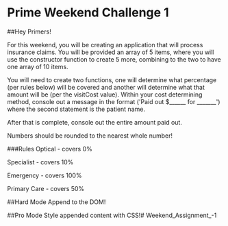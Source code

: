 # Prime Weekend Challenge 1

##Hey Primers!

For this weekend, you will be creating an application that will process insurance claims. You will be provided an array of 5 items, where you will use the constructor function to create 5 more, combining to the two to have one array of 10 items.  

You will need to create two functions, one will determine what percentage (per rules below) will be covered and another will determine what that amount will be (per the visitCost value). Within your cost determining method, console out a message in the format ('Paid out $______ for _______') where the second statement is the patient name. 

After that is complete, console out the entire amount paid out.

Numbers should be rounded to the nearest whole number!

###Rules
Optical - covers 0%

Specialist - covers 10%

Emergency - covers 100%

Primary Care - covers 50%	

##Hard Mode
Append to the DOM!

##Pro Mode
Style appended content with CSS!# Weekend_Assignment_-1
